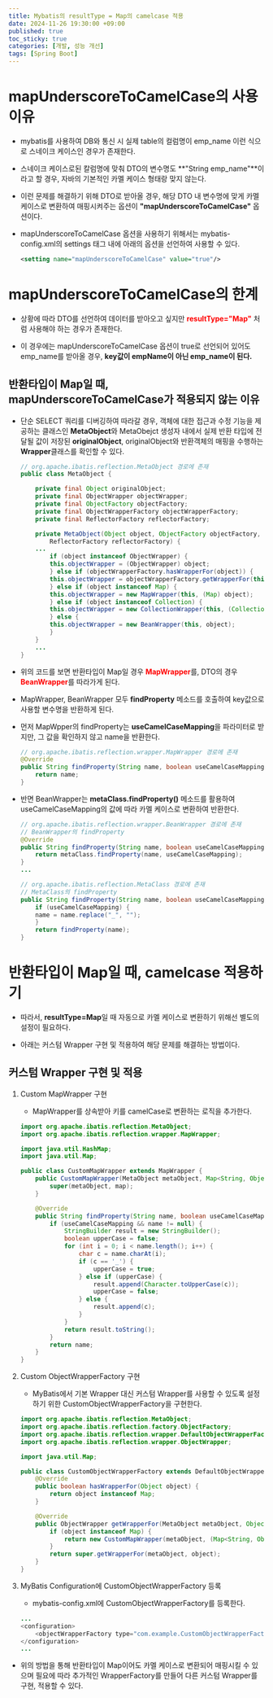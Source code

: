 ```yaml
---
title: Mybatis의 resultType = Map의 camelcase 적용 
date: 2024-11-26 19:30:00 +09:00
published: true
toc_sticky: true
categories: [개발, 성능 개선]
tags: [Spring Boot]
---
```


# mapUnderscoreToCamelCase의 사용 이유

- mybatis를 사용하여 DB와 통신 시 실제 table의 컬럼명이 emp_name 이런 식으로 스네이크 케이스인 경우가 존재한다.

- 스네이크 케이스로된 칼럼명에 맞춰 DTO의 변수명도 **"String emp_name"**이라고 할 경우, 자바의 기본적인 카멜 케이스 형태랑 맞지 않는다.

- 이런 문제를 해결하기 위해 DTO로 받아올 경우, 해당 DTO 내 변수명에 맞게 카멜 케이스로 변환하여 매핑시켜주는 옵션이 **"mapUnderscoreToCamelCase"** 옵션이다.

- mapUnderscoreToCamelCase 옵션을 사용하기 위해서는 mybatis-config.xml의 settings 태그 내에 아래의 옵션을 선언하여 사용할 수 있다.
    ```xml
    <setting name="mapUnderscoreToCamelCase" value="true"/>
    ```

# mapUnderscoreToCamelCase의 한계

- 상황에 따라 DTO를 선언하여 데이터를 받아오고 싶지만 <span style="color:red">**resultType="Map"**</span> 처럼 사용해야 하는 경우가 존재한다.

- 이 경우에는 mapUnderscoreToCamelCase 옵션이 true로 선언되어 있어도 emp_name를 받아올 경우, **key값이 empName이 아닌 emp_name이 된다.**

## 반환타입이 Map일 때, mapUnderscoreToCamelCase가 적용되지 않는 이유

- 단순 SELECT 쿼리를 디버깅하여 따라갈 경우, 객체에 대한 접근과 수정 기능을 제공하는 클래스인 **MetaObject**와 MetaObejct 생성자 내에서 실제 반환 타입에 전달될 값이 저장된 **originalObject**, originalObject와 반환객체의 매핑을 수행하는 **Wrapper**클래스를 확인할 수 있다.
    ```java
    // org.apache.ibatis.reflection.MetaObject 경로에 존재
    public class MetaObject {

        private final Object originalObject;
        private final ObjectWrapper objectWrapper;
        private final ObjectFactory objectFactory;
        private final ObjectWrapperFactory objectWrapperFactory;
        private final ReflectorFactory reflectorFactory;

        private MetaObject(Object object, ObjectFactory objectFactory, ObjectWrapperFactory objectWrapperFactory,
            ReflectorFactory reflectorFactory) {
        ...
            if (object instanceof ObjectWrapper) {
            this.objectWrapper = (ObjectWrapper) object;
            } else if (objectWrapperFactory.hasWrapperFor(object)) {
            this.objectWrapper = objectWrapperFactory.getWrapperFor(this, object);
            } else if (object instanceof Map) {
            this.objectWrapper = new MapWrapper(this, (Map) object);
            } else if (object instanceof Collection) {
            this.objectWrapper = new CollectionWrapper(this, (Collection) object);
            } else {
            this.objectWrapper = new BeanWrapper(this, object);
            }
        }
        ...
    }
    ```

- 위의 코드를 보면 반환타입이 Map일 경우 <span style="color:red">**MapWrapper**</span>를, DTO의 경우 <span style="color:red">**BeanWrapper**</span>를 따라가게 된다.

- MapWrapper, BeanWrapper 모두 **findProperty** 메소드를 호출하여 key값으로 사용할 변수명을 반환하게 된다.

- 먼저 MapWpper의 findProperty는 **useCamelCaseMapping**을 파라미터로 받지만, 그 값을 확인하지 않고 name을 반환한다.
    ```java
    // org.apache.ibatis.reflection.wrapper.MapWrapper 경로에 존재
    @Override
    public String findProperty(String name, boolean useCamelCaseMapping) {
        return name;
    }
    ```

- 반면 BeanWrapper는 **metaClass.findProperty()** 메소드를 활용하여 useCamelCaseMapping의 값에 따라 카멜 케이스로 변환하여 반환한다.
    ```java
    // org.apache.ibatis.reflection.wrapper.BeanWrapper 경로에 존재
    // BeanWrapper의 findProperty
    @Override
    public String findProperty(String name, boolean useCamelCaseMapping) {
        return metaClass.findProperty(name, useCamelCaseMapping);
    }
    ...

    // org.apache.ibatis.reflection.MetaClass 경로에 존재
    // MetaClass의 findProperty 
    public String findProperty(String name, boolean useCamelCaseMapping) {
        if (useCamelCaseMapping) {
        name = name.replace("_", "");
        }
        return findProperty(name);
    }
    ```

# 반환타입이 Map일 때, camelcase 적용하기

- 따라서, **resultType=Map**일 때 자동으로 카멜 케이스로 변환하기 위해선 별도의 설정이 필요하다.

- 아래는 커스텀 Wrapper 구현 및 적용하여 해당 문제를 해결하는 방법이다.
 
## 커스텀 Wrapper 구현 및 적용

1. Custom MapWrapper 구현
    - MapWrapper를 상속받아 키를 camelCase로 변환하는 로직을 추가한다.
    ```java
    import org.apache.ibatis.reflection.MetaObject;
    import org.apache.ibatis.reflection.wrapper.MapWrapper;

    import java.util.HashMap;
    import java.util.Map;

    public class CustomMapWrapper extends MapWrapper {
        public CustomMapWrapper(MetaObject metaObject, Map<String, Object> map) {
            super(metaObject, map);
        }

        @Override
        public String findProperty(String name, boolean useCamelCaseMapping) {
            if (useCamelCaseMapping && name != null) {
                StringBuilder result = new StringBuilder();
                boolean upperCase = false;
                for (int i = 0; i < name.length(); i++) {
                    char c = name.charAt(i);
                    if (c == '_') {
                        upperCase = true;
                    } else if (upperCase) {
                        result.append(Character.toUpperCase(c));
                        upperCase = false;
                    } else {
                        result.append(c);
                    }
                }
                return result.toString();
            }
            return name;
        }
    }
    ```

2. Custom ObjectWrapperFactory 구현
    - MyBatis에서 기본 Wrapper 대신 커스텀 Wrapper를 사용할 수 있도록 설정하기 위한 CustomObjectWrapperFactory을 구현한다.
    ```java
    import org.apache.ibatis.reflection.MetaObject;
    import org.apache.ibatis.reflection.factory.ObjectFactory;
    import org.apache.ibatis.reflection.wrapper.DefaultObjectWrapperFactory;
    import org.apache.ibatis.reflection.wrapper.ObjectWrapper;

    import java.util.Map;

    public class CustomObjectWrapperFactory extends DefaultObjectWrapperFactory {
        @Override
        public boolean hasWrapperFor(Object object) {
            return object instanceof Map;
        }

        @Override
        public ObjectWrapper getWrapperFor(MetaObject metaObject, Object object) {
            if (object instanceof Map) {
                return new CustomMapWrapper(metaObject, (Map<String, Object>) object);
            }
            return super.getWrapperFor(metaObject, object);
        }
    }
    ```

3. MyBatis Configuration에 CustomObjectWrapperFactory 등록
    - mybatis-config.xml에 CustomObjectWrapperFactory를 등록한다.
    ```java
    ...
    <configuration>
        <objectWrapperFactory type="com.example.CustomObjectWrapperFactory"/>
    </configuration>
    ...
    ```

- 위의 방법을 통해 반환타입이 Map이어도 카멜 케이스로 변환되어 매핑시킬 수 있으며 필요에 따라 추가적인 WrapperFactory를 만들어 다른 커스텀 Wrapper를 구현, 적용할 수 있다.